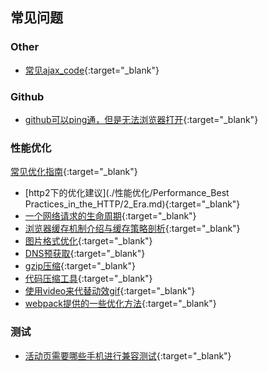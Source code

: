 ## 常见问题

### Other

* [常见ajax_code](./ajax_code.md){:target="_blank"}



### Github

* [github可以ping通，但是无法浏览器打开](./github无法访问.md){:target="_blank"}



### 性能优化

[常见优化指南](./性能优化/常见优化指南.md){:target="_blank"}

* [http2下的优化建议](./性能优化/Performance_Best Practices_in_the_HTTP/2_Era.md){:target="_blank"}
* [一个网络请求的生命周期](./性能优化/网络请求的生命周期和时间.md){:target="_blank"}
* [浏览器缓存机制介绍与缓存策略剖析](./性能优化/浏览器缓存机制介绍与缓存策略剖析.md){:target="_blank"}
* [图片格式优化](./性能优化/图片格式优化.md){:target="_blank"}
* [DNS预获取](./性能优化/DNS预获取.md){:target="_blank"}
* [gzip压缩](./性能优化/gzip压缩.md){:target="_blank"}
* [代码压缩工具](./性能优化/代码压缩工具.md){:target="_blank"}
* [使用video来代替动效gif](./性能优化/使用video来代替动效gif.md){:target="_blank"}
* [webpack提供的一些优化方法](./性能优化/webpack提供的一些优化方法.md){:target="_blank"}



### 测试

* [活动页需要哪些手机进行兼容测试](./测试相关/H5活动页测试兼容机.md){:target="_blank"}